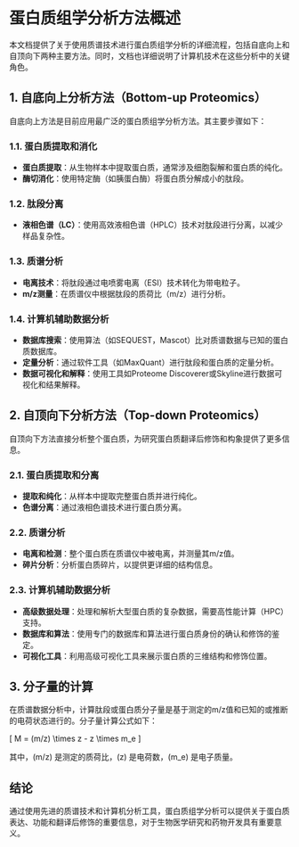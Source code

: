 # 蛋白质组学分析方法概述

本文档提供了关于使用质谱技术进行蛋白质组学分析的详细流程，包括自底向上和自顶向下两种主要方法。同时，文档也详细说明了计算机技术在这些分析中的关键角色。

## 1. 自底向上分析方法（Bottom-up Proteomics）

自底向上方法是目前应用最广泛的蛋白质组学分析方法。其主要步骤如下：

### 1.1. 蛋白质提取和消化

- **蛋白质提取**：从生物样本中提取蛋白质，通常涉及细胞裂解和蛋白质的纯化。
- **酶切消化**：使用特定酶（如胰蛋白酶）将蛋白质分解成小的肽段。

### 1.2. 肽段分离

- **液相色谱（LC）**：使用高效液相色谱（HPLC）技术对肽段进行分离，以减少样品复杂性。

### 1.3. 质谱分析

- **电离技术**：将肽段通过电喷雾电离（ESI）技术转化为带电粒子。
- **m/z测量**：在质谱仪中根据肽段的质荷比（m/z）进行分析。

### 1.4. 计算机辅助数据分析

- **数据库搜索**：使用算法（如SEQUEST，Mascot）比对质谱数据与已知的蛋白质数据库。
- **定量分析**：通过软件工具（如MaxQuant）进行肽段和蛋白质的定量分析。
- **数据可视化和解释**：使用工具如Proteome Discoverer或Skyline进行数据可视化和结果解释。

## 2. 自顶向下分析方法（Top-down Proteomics）

自顶向下方法直接分析整个蛋白质，为研究蛋白质翻译后修饰和构象提供了更多信息。

### 2.1. 蛋白质提取和分离

- **提取和纯化**：从样本中提取完整蛋白质并进行纯化。
- **色谱分离**：通过液相色谱技术进行蛋白质分离。

### 2.2. 质谱分析

- **电离和检测**：整个蛋白质在质谱仪中被电离，并测量其m/z值。
- **碎片分析**：分析蛋白质碎片，以提供更详细的结构信息。

### 2.3. 计算机辅助数据分析

- **高级数据处理**：处理和解析大型蛋白质的复杂数据，需要高性能计算（HPC）支持。
- **数据库和算法**：使用专门的数据库和算法进行蛋白质身份的确认和修饰的鉴定。
- **可视化工具**：利用高级可视化工具来展示蛋白质的三维结构和修饰位置。

## 3. 分子量的计算

在质谱数据分析中，计算肽段或蛋白质分子量是基于测定的m/z值和已知的或推断的电荷状态进行的。分子量计算公式如下：

\[
M = (m/z) \times z - z \times m_e
\]

其中，\(m/z\) 是测定的质荷比，\(z\) 是电荷数，\(m_e\) 是电子质量。

## 结论

通过使用先进的质谱技术和计算机分析工具，蛋白质组学分析可以提供关于蛋白质表达、功能和翻译后修饰的重要信息，对于生物医学研究和药物开发具有重要意义。
